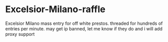 # Excelsior-Milano-raffle
Excelsior Milano mass entry for off white prestos. threaded for hundreds of entries per minute. may get ip banned, let me know if they do and i will add proxy support

